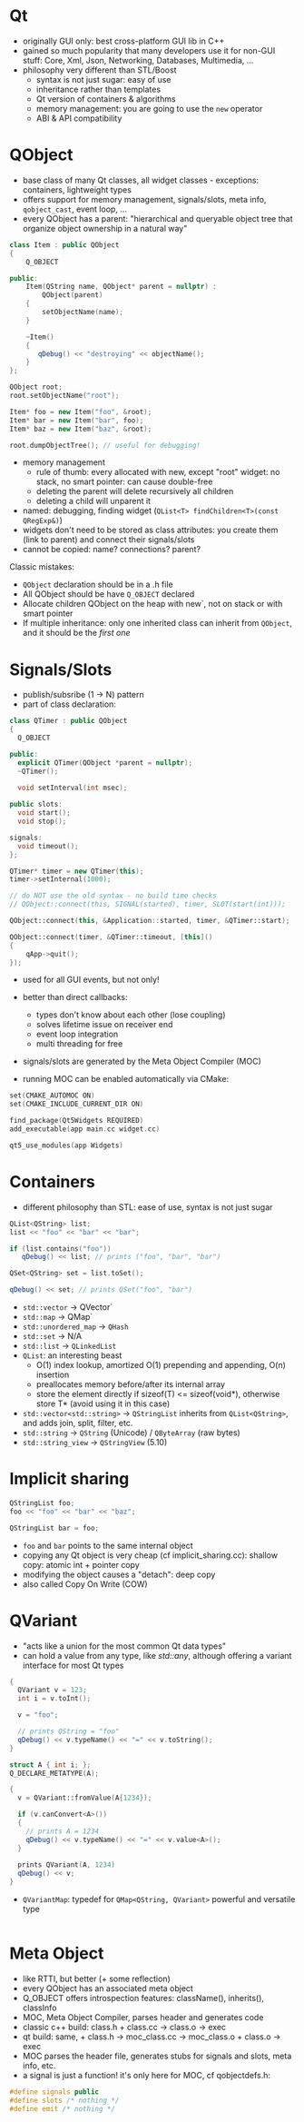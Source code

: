 Qt
==
 - originally GUI only: best cross-platform GUI lib in C++
 - gained so much popularity that many developers use it for non-GUI stuff: Core, Xml, Json, Networking, Databases, Multimedia, ...
 - philosophy very different than STL/Boost
   - syntax is not just sugar: easy of use
   - inheritance rather than templates
   - Qt version of containers & algorithms
   - memory management: you are going to use the `new` operator
   - ABI & API compatibility


QObject
======= 
 - base class of many Qt classes, all widget classes - exceptions: containers, lightweight types
 - offers support for memory management, signals/slots, meta info, `qobject_cast`, event loop, ...
 - every QObject has a parent: "hierarchical and queryable object tree that organize object ownership in a natural way"

```c++
class Item : public QObject
{
    Q_OBJECT

public:
    Item(QString name, QObject* parent = nullptr) :
        QObject(parent)
    {
        setObjectName(name);
    }

    ~Item() 
    {
       qDebug() << "destroying" << objectName(); 
    }
};

QObject root;
root.setObjectName("root");

Item* foo = new Item("foo", &root);
Item* bar = new Item("bar", foo);
Item* baz = new Item("baz", &root);

root.dumpObjectTree(); // useful for debugging!
```

 - memory management
   - rule of thumb: every allocated with new, except "root" widget: no stack, no smart pointer: can cause double-free
   - deleting the parent will delete recursively all children 
   - deleting a child will unparent it 
 - named: debugging, finding widget (`QList<T> findChildren<T>(const QRegExp&)`)
 - widgets don't need to be stored as class attributes: you create them (link to parent) and connect their signals/slots
 - cannot be copied: name? connections? parent?

Classic mistakes:
 - `QObject` declaration should be in a .h file
 - All QObject should be have `Q_OBJECT` declared
 - Allocate children QObject on the heap with new`, not on stack or with smart pointer
 - If multiple inheritance: only one inherited class can inherit from `QObject`, and it should be the *first one*



Signals/Slots
=============
 - publish/subsribe (1 -> N) pattern
 - part of class declaration:

```c++
class QTimer : public QObject
{
  Q_OBJECT

public:
  explicit QTimer(QObject *parent = nullptr);
  ~QTimer();
  
  void setInterval(int msec);

public slots:
  void start();
  void stop();

signals:
  void timeout();
};
```

```c++
QTimer* timer = new QTimer(this);
timer->setInternal(1000);

// do NOT use the old syntax - no build time checks
// QObject::connect(this, SIGNAL(started), timer, SLOT(start(int)));

QObject::connect(this, &Application::started, timer, &QTimer::start);

QObject::connect(timer, &QTimer::timeout, [this]() 
{ 
    qApp->quit(); 
});
```

 - used for all GUI events, but not only!
 - better than direct callbacks:
   - types don't know about each other (lose coupling)
   - solves lifetime issue on receiver end
   - event loop integration
   - multi threading for free

 - signals/slots are generated by the Meta Object Compiler (MOC)
 - running MOC can be enabled automatically via CMake:

```c++
set(CMAKE_AUTOMOC ON)
set(CMAKE_INCLUDE_CURRENT_DIR ON)

find_package(Qt5Widgets REQUIRED)
add_executable(app main.cc widget.cc)

qt5_use_modules(app Widgets)
```
 




Containers
==========
 - different philosophy than STL: ease of use, syntax is not just sugar

```c++
QList<QString> list;
list << "foo" << "bar" << "bar";

if (list.contains("foo"))
   qDebug() << list; // prints ("foo", "bar", "bar")

QSet<QString> set = list.toSet();

qDebug() << set; // prints QSet("foo", "bar")
```

 - `std::vector` -> QVector`
 - `std::map` -> QMap`
 - `std::unordered_map` -> `QHash`
 - `std::set` -> N/A
 - `std::list` -> `QLinkedList`
 - `QList`: an interesting beast
   - O(1) index lookup, amortized O(1) prepending and appending, O(n) insertion
   - preallocates memory before/after its internal array
   - store the element directly if sizeof(T) <= sizeof(void\*), otherwise store T\* (avoid using it in this case)
 - `std::vector<std::string>` -> `QStringList` inherits from `QList<QString>`, and adds join, split, filter, etc.
 - `std::string` -> `QString` (Unicode) / `QByteArray` (raw bytes)
 - `std::string_view` -> `QStringView` (5.10)



Implicit sharing
================
```c++
QStringList foo;
foo << "foo" << "bar" << "baz";

QStringList bar = foo;
```

 - `foo` and `bar` points to the same internal object
 - copying any Qt object is very cheap (cf implicit\_sharing.cc): shallow copy: atomic int + pointer copy
 - modifying the object causes a "detach": deep copy
 - also called Copy On Write (COW)



QVariant
========
 - "acts like a union for the most common Qt data types"
 - can hold a value from any type, like *std::any*, although offering a variant interface for most Qt types

```c++
{
  QVariant v = 123;
  int i = v.toInt();

  v = "foo";

  // prints QString = "foo"
  qDebug() << v.typeName() << "=" << v.toString(); 
}
```

```c++
struct A { int i; };
Q_DECLARE_METATYPE(A);

{
  v = QVariant::fromValue(A{1234});

  if (v.canConvert<A>())
  {
    // prints A = 1234
    qDebug() << v.typeName() << "=" << v.value<A>();
  }
 
  prints QVariant(A, 1234)
  qDebug() << v;
}
```

 - `QVariantMap`: typedef for `QMap<QString, QVariant>` powerful and versatile type

```c++
```



Meta Object
===========
 - like RTTI, but better (+ some reflection)
 - every QObject has an associated meta object
 - Q_OBJECT offers introspection features: className(), inherits(), classInfo
 - MOC, Meta Object Compiler, parses header and generates code
 - classic c++ build: class.h + class.cc -> class.o -> exec
 - qt build: same, + class.h -> moc_class.cc -> moc_class.o + class.o -> exec
 - MOC parses the header file, generates stubs for signals and slots, meta info, etc.
 - a signal is just a function! it's only here for MOC, cf qobjectdefs.h:

```c++
#define signals public
#define slots /* nothing */
#define emit /* nothing */
```


